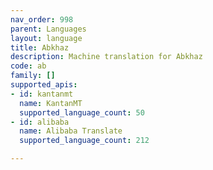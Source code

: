```yaml
---
nav_order: 998
parent: Languages
layout: language
title: Abkhaz
description: Machine translation for Abkhaz
code: ab
family: []
supported_apis:
- id: kantanmt
  name: KantanMT
  supported_language_count: 50
- id: alibaba
  name: Alibaba Translate
  supported_language_count: 212

---
```


